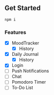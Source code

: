 ## Get Started
```bash
npm i
```

### Features
- [x] MoodTracker
  - [x] History
- [x] Daily Journal
  - [x] History
- [x] Login
- [ ] Push Notifications
- [ ] Chat
- [ ] Pomodoro Timer
- [ ] To-Do List